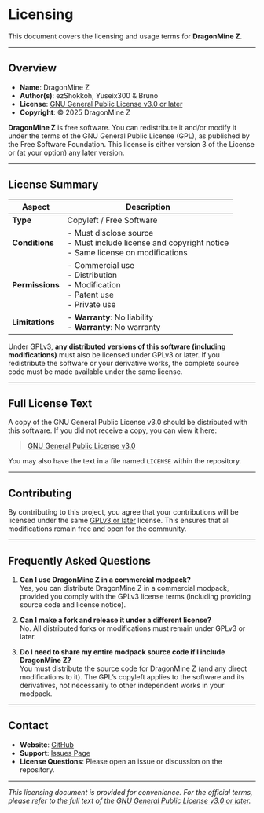# Licensing

This document covers the licensing and usage terms for **DragonMine Z**.

---

## Overview

- **Name**: DragonMine Z
- **Author(s)**: ezShokkoh, Yuseix300 & Bruno
- **License**: [GNU General Public License v3.0 or later](https://www.gnu.org/licenses/gpl-3.0.html)
- **Copyright**: © 2025 DragonMine Z

**DragonMine Z** is free software. You can redistribute it and/or modify it under the terms of the GNU General Public License (GPL), as published by the Free Software Foundation. This license is either version 3 of the License or (at your option) any later version.

---

## License Summary

| Aspect          | Description                                                                                                    |
| --------------- | -------------------------------------------------------------------------------------------------------------- |
| **Type**        | Copyleft / Free Software                                                                                       |
| **Conditions**  | - Must disclose source <br/> - Must include license and copyright notice <br/> - Same license on modifications |
| **Permissions** | - Commercial use <br/> - Distribution <br/> - Modification <br/> - Patent use <br/> - Private use              |
| **Limitations** | - **Warranty**: No liability <br/> - **Warranty**: No warranty                 |

Under GPLv3, **any distributed versions of this software (including modifications)** must also be licensed under GPLv3 or later. If you redistribute the software or your derivative works, the complete source code must be made available under the same license.

---

## Full License Text

A copy of the GNU General Public License v3.0 should be distributed with this software. If you did not receive a copy, you can view it here:

> [GNU General Public License v3.0](https://www.gnu.org/licenses/gpl-3.0.html)

You may also have the text in a file named `LICENSE` within the repository.

---

## Contributing

By contributing to this project, you agree that your contributions will be licensed under the same [GPLv3 or later](https://www.gnu.org/licenses/gpl-3.0.html) license. This ensures that all modifications remain free and open for the community.

---

## Frequently Asked Questions

1. **Can I use DragonMine Z in a commercial modpack?**\
   Yes, you can distribute DragonMine Z in a commercial modpack, provided you comply with the GPLv3 license terms (including providing source code and license notice).

2. **Can I make a fork and release it under a different license?**\
   No. All distributed forks or modifications must remain under GPLv3 or later.

3. **Do I need to share my entire modpack source code if I include DragonMine Z?**\
   You must distribute the source code for DragonMine Z (and any direct modifications to it). The GPL’s copyleft applies to the software and its derivatives, not necessarily to other independent works in your modpack.

---

## Contact

- **Website**: [GitHub](https://github.com/DragonMineZ/dragonminez)
- **Support**: [Issues Page](https://github.com/DragonMineZ/dragonminez/issues)
- **License Questions**: Please open an issue or discussion on the repository.

---

_This licensing document is provided for convenience. For the official terms, please refer to the full text of the [GNU General Public License v3.0 or later](https://www.gnu.org/licenses/gpl-3.0.html)._
